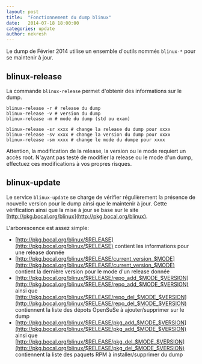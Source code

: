 ```yaml
---
layout: post
title:  "Fonctionnement du dump blinux"
date:   2014-07-18 18:00:00
categories: update
author: nekresh
---
```


Le dump de Février 2014 utilise un ensemble d'outils nommés `blinux-*` pour se maintenir à jour.

## blinux-release

La commande `blinux-release` permet d'obtenir des informations sur le dump.

    blinux-release -r # release du dump
    blinux-release -v # version du dump
    blinux-release -m # mode du dump (std ou exam)
    
    blinux-release -sr xxxx # change la release du dump pour xxxx
    blinux-release -sv xxxx # change la version du dump pour xxxx
    blinux-release -sm xxxx # change le mode du dumpe pour xxxx

Attention, la modification de la release, la version ou le mode requiert un accès root.
N'ayant pas testé de modifier la release ou le mode d'un dump, effectuez ces modifications à vos propres risques.

## blinux-update

Le service `blinux-update` se charge de vérifier régulièrement la présence de nouvelle version pour le dump ainsi que le maintenir à jour.
Cette vérification ainsi que la mise à jour se base sur le site [http://pkg.bocal.org/blinux](http://pkg.bocal.org/blinux).

L'arborescence est assez simple:
* [http://pkg.bocal.org/blinux/$RELEASE](http://pkg.bocal.org/blinux/$RELEASE) contient les informations pour une release donnée
* [http://pkg.bocal.org/blinux/$RELEASE/current_version_$MODE](http://pkg.bocal.org/blinux/$RELEASE/current_version_$MODE) contient la dernière version pour le mode d'un release donnée
* [http://pkg.bocal.org/blinux/$RELEASE/repo_add_$MODE_$VERSION](http://pkg.bocal.org/blinux/$RELEASE/repo_add_$MODE_$VERSION) ainsi que [http://pkg.bocal.org/blinux/$RELEASE/repo_del_$MODE_$VERSION](http://pkg.bocal.org/blinux/$RELEASE/repo_del_$MODE_$VERSION) contiennent la liste des dépots OpenSuSe à ajouter/supprimer sur le dump
* [http://pkg.bocal.org/blinux/$RELEASE/pkg_add_$MODE_$VERSION](http://pkg.bocal.org/blinux/$RELEASE/pkg_add_$MODE_$VERSION) ainsi que [http://pkg.bocal.org/blinux/$RELEASE/pkg_del_$MODE_$VERSION](http://pkg.bocal.org/blinux/$RELEASE/pkg_del_$MODE_$VERSION) contiennent la liste des paquets RPM à installer/supprimer du dump
